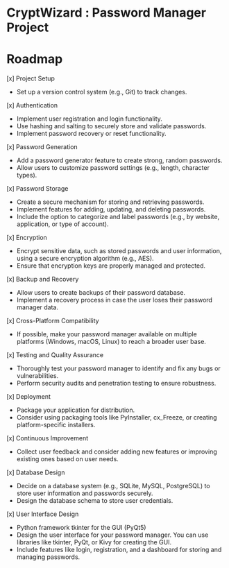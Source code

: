 # CryptWizard : Password Manager Project

# Roadmap

[x] Project Setup

- Set up a version control system (e.g., Git) to track changes.

[x] Authentication

- Implement user registration and login functionality.
- Use hashing and salting to securely store and validate passwords.
- Implement password recovery or reset functionality.

[x] Password Generation

- Add a password generator feature to create strong, random passwords.
- Allow users to customize password settings (e.g., length, character types).


[x] Password Storage

- Create a secure mechanism for storing and retrieving passwords.
- Implement features for adding, updating, and deleting passwords.
- Include the option to categorize and label passwords (e.g., by website, application, or type of account).

[x] Encryption

- Encrypt sensitive data, such as stored passwords and user information, using a secure encryption algorithm (e.g., AES).
- Ensure that encryption keys are properly managed and protected.

[x] Backup and Recovery

- Allow users to create backups of their password database.
- Implement a recovery process in case the user loses their password manager data.

[x] Cross-Platform Compatibility

- If possible, make your password manager available on multiple platforms (Windows, macOS, Linux) to reach a broader user base.

[x] Testing and Quality Assurance

- Thoroughly test your password manager to identify and fix any bugs or vulnerabilities.
- Perform security audits and penetration testing to ensure robustness.

[x] Deployment

- Package your application for distribution.
- Consider using packaging tools like PyInstaller, cx_Freeze, or creating platform-specific installers.

[x] Continuous Improvement

- Collect user feedback and consider adding new features or improving existing ones based on user needs.

[x] Database Design

- Decide on a database system (e.g., SQLite, MySQL, PostgreSQL) to store user information and passwords securely.
- Design the database schema to store user credentials.

[x] User Interface Design

- Python framework tkinter for the GUI (PyQt5)
- Design the user interface for your password manager. You can use libraries like tkinter, PyQt, or Kivy for creating the GUI.
- Include features like login, registration, and a dashboard for storing and managing passwords.
